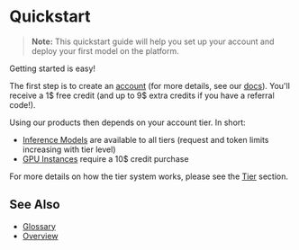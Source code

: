 # Quickstart

> **Note:** This quickstart guide will help you set up your account and deploy your first model on the platform.

Getting started is easy! 

The first step is to create an [account](https://dev-portal.nebulablock.com/register) (for more details, see our [docs](./Manage_Accounts.md)). 
You'll receive a 1$ free credit (and up to 9\$ extra credits if you have a referral code!).

Using our products then depends on your account tier. In short: 

- [Inference Models](../Inference_Models/Overview.md) are available to all tiers (request and token limits increasing with tier level)
- [GPU Instances](../GPU_Instances/Overview.md) require a 10$ credit purchase 

For more details on how the tier system works, please see the [Tier](../Tier/Overview.md) section. 

## See Also
- [Glossary](../glossary.md)
- [Overview](../Overview.md)

